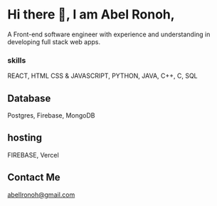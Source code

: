 # Hi there 👋, I am Abel Ronoh,

A Front-end software engineer with experience and understanding in developing full stack web apps.

### skills
REACT, HTML CSS & JAVASCRIPT, PYTHON, JAVA, C++, C, SQL 

## Database
Postgres, Firebase, MongoDB
## hosting
FIREBASE, Vercel

## Contact Me
abellronoh@gmail.com
